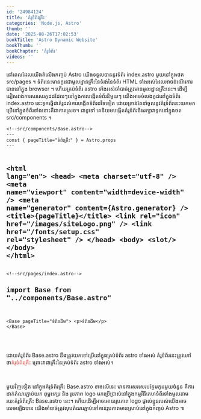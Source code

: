```yaml
---
id: '24984124'
title: 'គំរូ​ទំព័រ​គ្រឹះ'
categories: 'Node.js, Astro'
thumb: ''
date: '2025-08-26T17:02:53'
bookTitle: 'Astro Dynamic Website'
bookThumb: ''
bookChapter: 'គំរូ​ទំព័រ'
videos: ''
---
```

<p>នៅ​ពេល​ដែល​យើង​តំលើង​កញ្ចប់ Astro យើង​ទទួល​បាន​នូវ​ទំព័រ index.astro មួយ​នៅ​ក្នុង​ថត src/pages ។​ ទំព័រ​នេះ​មាន​កូដ​ជា​មូលដ្ឋាន​គ្រឹះ​នៃ​ទំរង់នៃទំព័រ HTML ទាំងអស់​ដែល​អាច​ដំណើរការ​បាន​នៅ​ក្នុង browser ។ ហើយ​គ្រប់​ទំព័រ​ astro ទាំងអស់​ចាំបាច់​ត្រូវ​មាន​មូលដ្ឋាន​គ្រឹះ​នេះ​។ ដើម្បី​ជៀសវាង​ការសរសេរ​កូដ​ដដែល​ៗ​នៅ​​ក្នុង​ការបង្កើត​ទំព័រនិមួយ​ៗ យើង​អាច​​ចំលង​កូដនៅ​​ក្នុង​ទំព័រ index.astro នេះ​ទុក​ធ្វើ​ជា​គំរូ​ដល់​ការបង្កើត​ទំព័រ​ដទៃ​ទៀត​​ ដោយ​គ្រាន់​តែ​នាំ​ចូល​នូវ​គំរូ​ទំព័រ​នេះ​​យក​មក​ប្រើ​នៅ​ក្នុង​ទំព័រ​ទាំងនោះ​គឺ​ជា​ការស្រេច​។ ជាទូទៅ គេនិយម​បង្កើត​គំរូ​ទំព័រនិង​រក្សាវា​ទុក​នៅ​ក្នុង​ថត src/components ។</p><pre><code class="svelte">&lt;!--src/components/Base.astro--&gt;
---
const { pageTitle="ទំព័រ​គ្រឹះ" } = Astro.props
---
 
&lt;html lang="en"&gt;
    &lt;head&gt;
        &lt;meta charset="utf-8" /&gt;
        &lt;meta name="viewport" content="width=device-width" /&gt;
        &lt;meta name="generator" content={Astro.generator} /&gt;
        &lt;title&gt;{pageTitle}&lt;/title&gt;
        &lt;link rel="icon" href="/images/siteLogo.png" /&gt;
        &lt;link href="/fonts/setup.css" rel="stylesheet" /&gt;
    &lt;/head&gt;
    &lt;body&gt;
        &lt;slot/&gt;
    &lt;/body&gt;
&lt;/html&gt;</code></pre><pre><code class="svelte">&lt;!--src/pages/index.astro--&gt;
---
import Base from "../components/Base.astro"
---
 
&lt;Base pageTitle="ទំព័រ​ដើម"&gt;
    &lt;p&gt;ទំព័រ​ដើម&lt;/p&gt;
&lt;/Base&gt;</code></pre><p>&nbsp;</p><p>ដោយ​គំរូទំព័រ Base.astro នឹង​ត្រូវ​យក​ទៅ​ប្រើ​នៅ​ក្នុង​គ្រប់​ទំព័រ​ astro ទាំងអស់ គំរូ​ទំព័រ​នេះ​ត្រូវ​ហៅ​ថា​ <span style="color:hsl(0,75%,60%);">គំរូទំព័រ​គ្រឹះ</span> ព្រោះ​វា​ជា​គ្រឹះ​នៃ​គ្រប់​ទំព័រ astro ទាំងអស់​។</p><p>&nbsp;</p><p>មួយវិញទៀត នៅ​ក្នុង​គំរូទំព័រ​គ្រឹះ Base.astro ខាង​លើ​នេះ មាន​ការសរសេរ​បន្ថែម​កូដ​មួយ​ចំនួន គឺ​ការដាក់​តំណរភ្ជាប់​យក​ ពុម្ព​អក្សរ​​ និង​ រូបភាព logo មកប្រើប្រាស់​នៅ​ក្នុង​កម្មវិធី​គេហទំព័រ​ទាំងមូល​តាម​រយៈ​​គំរូទំព័រ​គ្រឹះ Base.astro នេះ​។ ហើយ​ដើម្បី​អាច​អោយ​រូបភាព logo ផ្ទាល់​ខ្លួន​របស់​យើង​អាច​លេច​ឡើង​បាន យើង​ចាំបាច់​ត្រូវ​លុបតំណរភ្ជាប់​ទៅ​កាន់​រូបភាព​មាន​ស្រាប់​នៅ​ក្នុង​កញ្ចប់ Astro ៕</p>